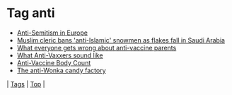<!--
title: Tag anti
date: 2020-06-28T15:26:58.325Z
tags:
-->
# Tag anti

 * [Anti-Semitism in Europe](102780962469.md)
 * [Muslim cleric bans 'anti-Islamic' snowmen as flakes fall in Saudi Arabia](107911691474.md)
 * [What everyone gets wrong about anti-vaccine parents](110335311154.md)
 * [What Anti-Vaxxers sound like](117019099299.md)
 * [Anti-Vaccine Body Count](72470202298.md)
 * [The anti-Wonka candy factory](92807736577.md)

| [Tags](tags.md) | [Top](index.md) |

